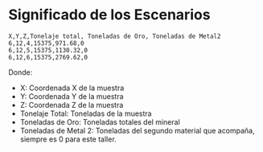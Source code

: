 # Significado de los Escenarios

```csv
X,Y,Z,Tonelaje total, Toneladas de Oro, Toneladas de Metal2
6,12,4,15375,971.68,0
6,12,5,15375,1130.32,0
6,12,6,15375,2769.62,0
```

Donde:

- X: Coordenada X de la muestra
- Y: Coordenada Y de la muestra
- Z: Coordenada Z de la muestra
- Tonelaje Total: Toneladas de la muestra
- Toneladas de Oro: Toneladas totales del mineral
- Toneladas de Metal 2: Toneladas del segundo material que acompaña, siempre es 0 para este taller.
